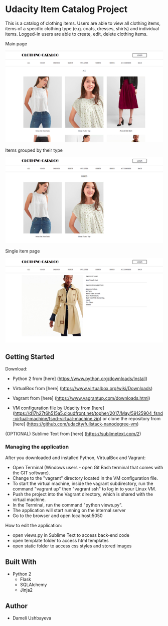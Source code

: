 # Udacity Item Catalog Project

This is a catalog of clothing items. Users are able to view all clothing items, items of a specific clothing type (e.g. coats, dresses, shirts) and individual items. Logged-in users are able to create, edit, delete clothing items.

Main page

![Main page](/static/images/all_items_screenshot.png?raw=true "Main page")

Items grouped by their type

![Type_page](/static/images/type_screenshot.png?raw=true "Type page")

Single item page

![Single item_page](/static/images/single_item_screenshot.png?raw=true "Single item page")

## Getting Started

Download:

* Python 2 from [here] (https://www.python.org/downloads/Install)

* VirtualBox from [here] (https://www.virtualbox.org/wiki/Downloads)

* Vagrant from [here] (https://www.vagrantup.com/downloads.html)

* VM configuration file by Udacity from [here] (https://d17h27t6h515a5.cloudfront.net/topher/2017/May/59125904_fsnd-virtual-machine/fsnd-virtual-machine.zip) or clone the repository from [here] (https://github.com/udacity/fullstack-nanodegree-vm)

(OPTIONAL) Sublime Text from [here] (https://sublimetext.com/2)

### Managing the application

After you downloaded and installed Python, VirtualBox and Vagrant:
* Open Terminal (Windows users - open Git Bash terminal that comes with the GIT software).
* Change to the "vagrant" directory located in the VM configuration file.
* To start the virtual machine, inside the vagrant subdirectory, run the command "vagrant up" then "vagrant ssh" to log in to your Linux VM.
* Push the project into the Vagrant directory, which is shared with the virtual machine.
* In the Terminal, run the command "python views.py".
* The application will start running on the internal server
* Go to the browser and open localhost:5050

How to edit the application: 

* open views.py in Sublime Text to access back-end code 
* open template folder to access html templates
* open static folder to access css styles and stored images

## Built With

* Python 2 
	* Flask
	* SQLAlchemy 
	* Jinja2 

## Author

* Dameli Ushbayeva


